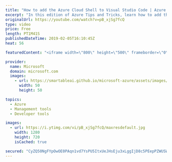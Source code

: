 ```yaml
---
title: "How to add the Azure Cloud Shell to Visual Studio Code | Azure Tips and Tricks"
excerpt: "In this edition of Azure Tips and Tricks, learn how to add the Azure Cloud Shell to Visual Studio Code. To add the Azure Cloud Shell, make sure you have the “Azure Account” extension installed in Visual Studio Code.   For more tips and tricks, visit: http://azuredev.tips   Get started with 12 months"
originalUrl: https://youtube.com/watch?v=pB_xjSg7fcQ
type: video
price: Free
length: PT1M41S
publishedDateTime: 2019-02-05T16:10:45Z
heat: 56

featuredContent: "<iframe width=\"800\" height=\"500\" frameborder=\"0\" src=\"https://www.youtube.com/embed/pB_xjSg7fcQ\" allow=\"accelerometer; autoplay; encrypted-media; gyroscope; picture-in-picture\" allowfullscreen></iframe>"

provider:
  name: Microsoft
  domain: microsoft.com
  images:
    - url: https://smartableai.github.io/microsoft-azure/assets/images/organizations/microsoft.com-50x50.jpg
      width: 50
      height: 50

topics:
  - Azure
  - Management tools
  - Developer tools

images:
  - url: https://i.ytimg.com/vi/pB_xjSg7fcQ/maxresdefault.jpg
    width: 1280
    height: 720
    isCached: true

secured: "CyZQ50NgFYpOwOE0PAqn1vd7YsPU5ItxUeJHsEju3xLggIjD8c5PEepPZWUSWjbMYSECyYrfsZ5z0+yVo7uEoKUII9lt0vVf2CLa5Vi5LrqyqH7G4vVgkbfiNd1cRduf7cAL4ePq4A5ii90Orw1K9YB/sG4ZbsMR1coYqhiwdXDoeS8gvuZ22hEXjGpv7SjYq9FmMa42cNZxhDFG53yOiclGEXfz1rEyJ63hvqiZ8rAPIbzCkNjKaMxacIf59R5rkaaOgfhJP+lzrrkzfny0Jv0yK0Fy610qQN2mcQJSrGtTaT52NQCmyrnSHYeiL/YHXnYvrULq0CVNV2azSgo5Rz6uaJMhPows4amFFF4hHtRE3xUxjbUFTf/ReVn7gC+CTpA1Sys2lgksfUJjj8LG9K1BamawyK7HekS1Rze2VUA=;bv8bMalntfyYLTcgfsEWpw=="
---
```


